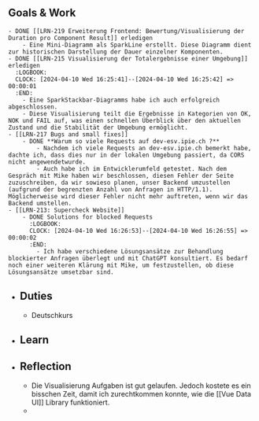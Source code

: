 ## Goals & Work
	- DONE [[LRN-219 Erweiterung Frontend: Bewertung/Visualisierung der Duration pro Component Result]] erledigen
		- Eine Mini-Diagramm als SparkLine erstellt. Diese Diagramm dient zur historischen Darstellung der Dauer einzelner Komponenten.
	- DONE [[LRN-215 Visualisierung der Totalergebnisse einer Umgebung]] erledigen
	  :LOGBOOK:
	  CLOCK: [2024-04-10 Wed 16:25:41]--[2024-04-10 Wed 16:25:42] =>  00:00:01
	  :END:
		- Eine SparkStackbar-Diagramms habe ich auch erfolgreich abgeschlossen.
		- Diese Visualisierung teilt die Ergebnisse in Kategorien von OK, NOK und FAIL auf, was einen schnellen Überblick über den aktuellen Zustand und die Stabilität der Umgebung ermöglicht.
	- [[LRN-217 Bugs and small fixes]]
		- DONE **Warum so viele Requests auf dev-esv.ipie.ch ?**
			- Nachdem ich viele Requests an dev-esv.ipie.ch bemerkt habe, dachte ich, dass dies nur in der lokalen Umgebung passiert, da CORS nicht angewendetwurde.
			- Auch habe ich im Entwicklerumfeld getestet. Nach dem Gespräch mit Mike haben wir beschlossen, diesen Fehler der Seite zuzuschreiben, da wir sowieso planen, unser Backend umzustellen (aufgrund der begrenzten Anzahl von Anfragen in HTTP/1.1). Möglicherweise wird dieser Fehler nicht mehr auftreten, wenn wir das Backend umstellen.
	- [[LRN-213: Supercheck Website]]
		- DONE Solutions for blocked Requests
		  :LOGBOOK:
		  CLOCK: [2024-04-10 Wed 16:26:53]--[2024-04-10 Wed 16:26:55] =>  00:00:02
		  :END:
			- Ich habe verschiedene Lösungsansätze zur Behandlung blockierter Anfragen überlegt und mit ChatGPT konsultiert. Es bedarf noch einer weiteren Klärung mit Mike, um festzustellen, ob diese Lösungsansätze umsetzbar sind.
- ## Duties
	- Deutschkurs
- ## Learn
- ## Reflection
	- Die Visualisierung Aufgaben ist gut gelaufen. Jedoch kostete es ein bisschen Zeit, damit ich zurechtkommen konnte, wie die [[Vue Data UI]] Library funktioniert.
	-